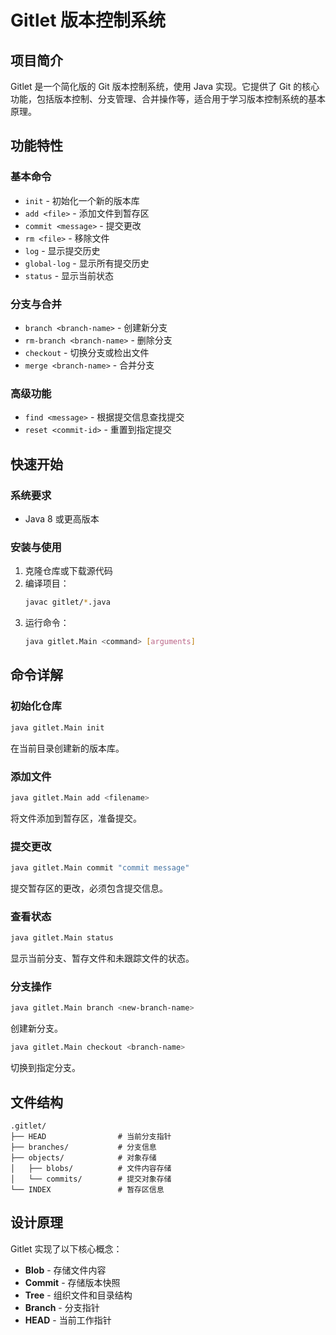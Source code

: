 # Gitlet 版本控制系统

## 项目简介

Gitlet 是一个简化版的 Git 版本控制系统，使用 Java 实现。它提供了 Git 的核心功能，包括版本控制、分支管理、合并操作等，适合用于学习版本控制系统的基本原理。

## 功能特性

### 基本命令
- `init` - 初始化一个新的版本库
- `add <file>` - 添加文件到暂存区
- `commit <message>` - 提交更改
- `rm <file>` - 移除文件
- `log` - 显示提交历史
- `global-log` - 显示所有提交历史
- `status` - 显示当前状态

### 分支与合并
- `branch <branch-name>` - 创建新分支
- `rm-branch <branch-name>` - 删除分支
- `checkout` - 切换分支或检出文件
- `merge <branch-name>` - 合并分支

### 高级功能
- `find <message>` - 根据提交信息查找提交
- `reset <commit-id>` - 重置到指定提交

## 快速开始

### 系统要求
- Java 8 或更高版本

### 安装与使用
1. 克隆仓库或下载源代码
2. 编译项目：
   ```bash
   javac gitlet/*.java
   ```
3. 运行命令：
   ```bash
   java gitlet.Main <command> [arguments]
   ```

## 命令详解

### 初始化仓库
```bash
java gitlet.Main init
```
在当前目录创建新的版本库。

### 添加文件
```bash
java gitlet.Main add <filename>
```
将文件添加到暂存区，准备提交。

### 提交更改
```bash
java gitlet.Main commit "commit message"
```
提交暂存区的更改，必须包含提交信息。

### 查看状态
```bash
java gitlet.Main status
```
显示当前分支、暂存文件和未跟踪文件的状态。

### 分支操作
```bash
java gitlet.Main branch <new-branch-name>
```
创建新分支。

```bash
java gitlet.Main checkout <branch-name>
```
切换到指定分支。

## 文件结构

```
.gitlet/
├── HEAD                # 当前分支指针
├── branches/           # 分支信息
├── objects/            # 对象存储
│   ├── blobs/          # 文件内容存储
│   └── commits/        # 提交对象存储
└── INDEX               # 暂存区信息
```

## 设计原理

Gitlet 实现了以下核心概念：
- **Blob** - 存储文件内容
- **Commit** - 存储版本快照
- **Tree** - 组织文件和目录结构
- **Branch** - 分支指针
- **HEAD** - 当前工作指针

